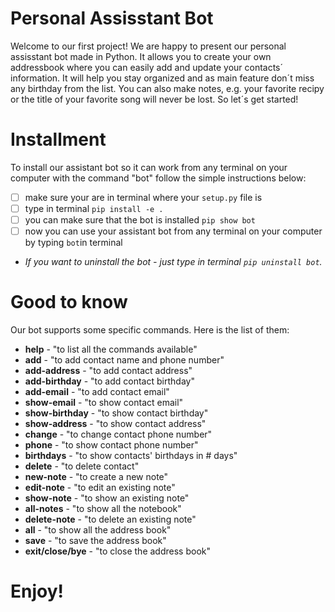 # Personal Assisstant Bot 
Welcome to our first project! We are happy to present our personal assisstant bot made in Python. It allows you to create your own addressbook where you can easily add and update your contacts´ information. It will help you stay organized and as main feature don´t miss any birthday from the list. You can also make notes, e.g. your favorite recipy or the title of your favorite song will never be lost. So let´s get started!
# Installment
To install our assistant bot so it can work from any terminal on your computer with the command "bot" follow the simple instructions below:

 - [ ] make sure your are in terminal where your `setup.py` file is
 - [ ] type in terminal `pip install -e .`
 - [ ] you can make sure that the bot is installed `pip show bot`
 - [ ] now you can use your assistant bot from any terminal on your computer by typing `bot`in terminal
 - *If you want to uninstall the bot - just type in terminal `pip uninstall bot`.*
# Good to know
Our bot supports some specific commands. Here is the list of them:

 - **help** - "to list all the commands available"
 - **add** - "to add contact name and phone number"
 - **add-address** - "to add contact address"
 - **add-birthday** - "to add contact birthday"
 - **add-email** - "to add contact email"
 - **show-email** - "to show contact email"
 - **show-birthday** - "to show contact birthday"
 - **show-address** - "to show contact address"
 - **change** - "to change contact phone number"
 - **phone** - "to show contact phone number"
 - **birthdays** - "to show contacts' birthdays in # days"
 - **delete** - "to delete contact"
 - **new-note** - "to create a new note"
 - **edit-note** - "to edit an existing note"
 - **show-note** - "to show an existing note"
 - **all-notes** - "to show all the notebook"
 - **delete-note** - "to delete an existing note"
 - **all** - "to show all the address book"
 - **save** - "to save the address book"
 - **exit/close/bye** - "to close the address book"
# Enjoy!


